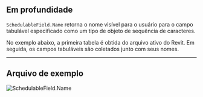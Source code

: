 ## Em profundidade
`SchedulableField.Name` retorna o nome visível para o usuário para o campo tabulável especificado como um tipo de objeto de sequência de caracteres.

No exemplo abaixo, a primeira tabela é obtida do arquivo ativo do Revit. Em seguida, os campos tabuláveis são coletados junto com seus nomes.
___
## Arquivo de exemplo

![SchedulableField.Name](./Revit.Schedules.SchedulableField.Name_img.jpg)
